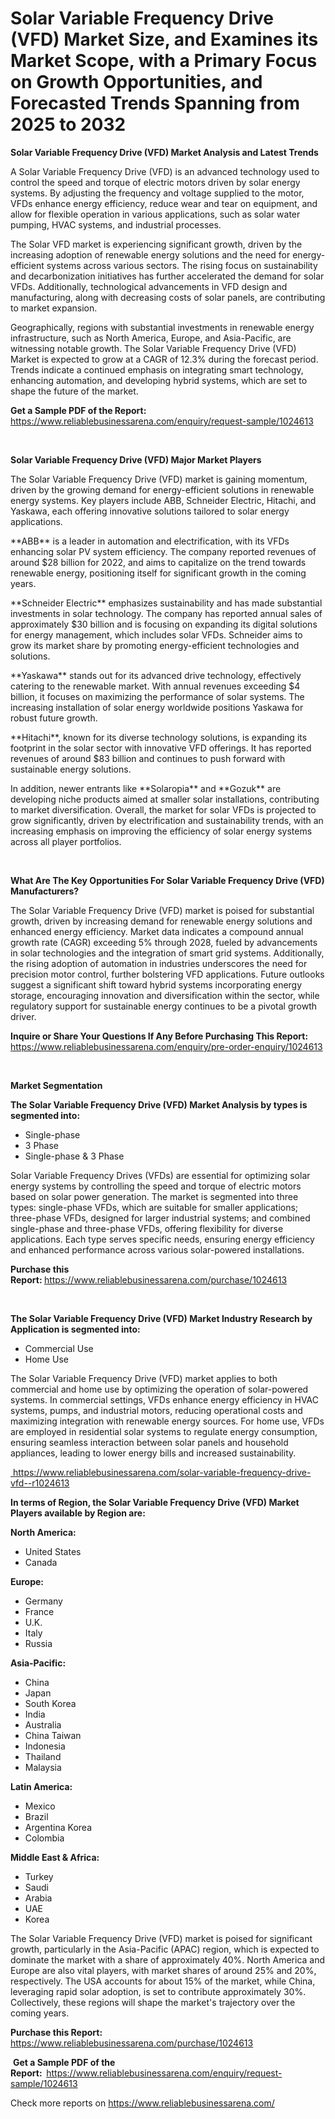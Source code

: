 <p><h1>Solar Variable Frequency Drive (VFD) Market Size, and Examines its Market Scope, with a Primary Focus on Growth Opportunities, and Forecasted Trends Spanning from 2025 to 2032</h1></p><p><strong>Solar Variable Frequency Drive (VFD) Market Analysis and Latest Trends</strong></p>
<p><p>A Solar Variable Frequency Drive (VFD) is an advanced technology used to control the speed and torque of electric motors driven by solar energy systems. By adjusting the frequency and voltage supplied to the motor, VFDs enhance energy efficiency, reduce wear and tear on equipment, and allow for flexible operation in various applications, such as solar water pumping, HVAC systems, and industrial processes. </p><p>The Solar VFD market is experiencing significant growth, driven by the increasing adoption of renewable energy solutions and the need for energy-efficient systems across various sectors. The rising focus on sustainability and decarbonization initiatives has further accelerated the demand for solar VFDs. Additionally, technological advancements in VFD design and manufacturing, along with decreasing costs of solar panels, are contributing to market expansion.</p><p>Geographically, regions with substantial investments in renewable energy infrastructure, such as North America, Europe, and Asia-Pacific, are witnessing notable growth. The Solar Variable Frequency Drive (VFD) Market is expected to grow at a CAGR of 12.3% during the forecast period. Trends indicate a continued emphasis on integrating smart technology, enhancing automation, and developing hybrid systems, which are set to shape the future of the market.</p></p>
<p><strong>Get a Sample PDF of the Report:&nbsp;</strong> <a href="https://www.reliablebusinessarena.com/enquiry/request-sample/1024613?utm_campaign=2322&utm_medium=2&utm_source=Github&utm_content=ia&utm_term=25022025&utm_id=solar-variable-frequency-drive-vfd">https://www.reliablebusinessarena.com/enquiry/request-sample/1024613</a></p>
<p>&nbsp;</p>
<p><strong>Solar Variable Frequency Drive (VFD) Major Market Players</strong></p>
<p><p>The Solar Variable Frequency Drive (VFD) market is gaining momentum, driven by the growing demand for energy-efficient solutions in renewable energy systems. Key players include ABB, Schneider Electric, Hitachi, and Yaskawa, each offering innovative solutions tailored to solar energy applications.</p><p>**ABB** is a leader in automation and electrification, with its VFDs enhancing solar PV system efficiency. The company reported revenues of around $28 billion for 2022, and aims to capitalize on the trend towards renewable energy, positioning itself for significant growth in the coming years.</p><p>**Schneider Electric** emphasizes sustainability and has made substantial investments in solar technology. The company has reported annual sales of approximately $30 billion and is focusing on expanding its digital solutions for energy management, which includes solar VFDs. Schneider aims to grow its market share by promoting energy-efficient technologies and solutions.</p><p>**Yaskawa** stands out for its advanced drive technology, effectively catering to the renewable market. With annual revenues exceeding $4 billion, it focuses on maximizing the performance of solar systems. The increasing installation of solar energy worldwide positions Yaskawa for robust future growth.</p><p>**Hitachi**, known for its diverse technology solutions, is expanding its footprint in the solar sector with innovative VFD offerings. It has reported revenues of around $83 billion and continues to push forward with sustainable energy solutions.</p><p>In addition, newer entrants like **Solaropia** and **Gozuk** are developing niche products aimed at smaller solar installations, contributing to market diversification. Overall, the market for solar VFDs is projected to grow significantly, driven by electrification and sustainability trends, with an increasing emphasis on improving the efficiency of solar energy systems across all player portfolios.</p></p>
<p>&nbsp;</p>
<p><strong>What Are The Key Opportunities For Solar Variable Frequency Drive (VFD) Manufacturers?</strong></p>
<p><p>The Solar Variable Frequency Drive (VFD) market is poised for substantial growth, driven by increasing demand for renewable energy solutions and enhanced energy efficiency. Market data indicates a compound annual growth rate (CAGR) exceeding 5% through 2028, fueled by advancements in solar technologies and the integration of smart grid systems. Additionally, the rising adoption of automation in industries underscores the need for precision motor control, further bolstering VFD applications. Future outlooks suggest a significant shift toward hybrid systems incorporating energy storage, encouraging innovation and diversification within the sector, while regulatory support for sustainable energy continues to be a pivotal growth driver.</p></p>
<p><strong>Inquire or Share Your Questions If Any Before Purchasing This Report:</strong> <a href="https://www.reliablebusinessarena.com/enquiry/pre-order-enquiry/1024613?utm_campaign=2322&utm_medium=2&utm_source=Github&utm_content=ia&utm_term=25022025&utm_id=solar-variable-frequency-drive-vfd">https://www.reliablebusinessarena.com/enquiry/pre-order-enquiry/1024613</a></p>
<p>&nbsp;</p>
<p><strong>Market Segmentation</strong></p>
<p><strong>The Solar Variable Frequency Drive (VFD) Market Analysis by types is segmented into:</strong></p>
<p><ul><li>Single-phase</li><li>3 Phase</li><li>Single-phase & 3 Phase</li></ul></p>
<p><p>Solar Variable Frequency Drives (VFDs) are essential for optimizing solar energy systems by controlling the speed and torque of electric motors based on solar power generation. The market is segmented into three types: single-phase VFDs, which are suitable for smaller applications; three-phase VFDs, designed for larger industrial systems; and combined single-phase and three-phase VFDs, offering flexibility for diverse applications. Each type serves specific needs, ensuring energy efficiency and enhanced performance across various solar-powered installations.</p></p>
<p><strong>Purchase this Report:&nbsp;</strong><a href="https://www.reliablebusinessarena.com/purchase/1024613?utm_campaign=2322&utm_medium=2&utm_source=Github&utm_content=ia&utm_term=25022025&utm_id=solar-variable-frequency-drive-vfd">https://www.reliablebusinessarena.com/purchase/1024613</a></p>
<p>&nbsp;</p>
<p><strong>The Solar Variable Frequency Drive (VFD) Market Industry Research by Application is segmented into:</strong></p>
<p><ul><li>Commercial Use</li><li>Home Use</li></ul></p>
<p><p>The Solar Variable Frequency Drive (VFD) market applies to both commercial and home use by optimizing the operation of solar-powered systems. In commercial settings, VFDs enhance energy efficiency in HVAC systems, pumps, and industrial motors, reducing operational costs and maximizing integration with renewable energy sources. For home use, VFDs are employed in residential solar systems to regulate energy consumption, ensuring seamless interaction between solar panels and household appliances, leading to lower energy bills and increased sustainability.</p></p>
<p><a href="https://www.reliablebusinessarena.com/solar-variable-frequency-drive-vfd--r1024613?utm_campaign=2322&utm_medium=2&utm_source=Github&utm_content=ia&utm_term=25022025&utm_id=solar-variable-frequency-drive-vfd">&nbsp;https://www.reliablebusinessarena.com/solar-variable-frequency-drive-vfd--r1024613</a></p>
<p><strong>In terms of Region, the Solar Variable Frequency Drive (VFD) Market Players available by Region are:</strong></p>
<p>
    <p> <strong> North America: </strong>
        <ul>
            <li>United States</li>
            <li>Canada</li>
        </ul>
        </p> 
    <p> <strong> Europe: </strong>
        <ul>
            <li>Germany</li>
            <li>France</li>
            <li>U.K.</li>
            <li>Italy</li>
            <li>Russia</li>
        </ul>
        </p> 
    <p> <strong> Asia-Pacific: </strong>
        <ul>
            <li>China</li>
            <li>Japan</li>
            <li>South Korea</li>
            <li>India</li>
            <li>Australia</li>
            <li>China Taiwan</li>
            <li>Indonesia</li>
            <li>Thailand</li>
            <li>Malaysia</li>
        </ul>
        </p> 
    <p> <strong> Latin America: </strong>
        <ul>
            <li>Mexico</li>
            <li>Brazil</li>
            <li>Argentina Korea</li>
            <li>Colombia</li>
        </ul>
        </p> 
    <p> <strong> Middle East & Africa: </strong>
        <ul>
            <li>Turkey</li>
            <li>Saudi</li>
            <li>Arabia</li>
            <li>UAE</li>
            <li>Korea</li>
        </ul>
    </p>
    </p>
<p><p>The Solar Variable Frequency Drive (VFD) market is poised for significant growth, particularly in the Asia-Pacific (APAC) region, which is expected to dominate the market with a share of approximately 40%. North America and Europe are also vital players, with market shares of around 25% and 20%, respectively. The USA accounts for about 15% of the market, while China, leveraging rapid solar adoption, is set to contribute approximately 30%. Collectively, these regions will shape the market's trajectory over the coming years.</p></p>
<p><strong>Purchase this Report: </strong><a href="https://www.reliablebusinessarena.com/purchase/1024613?utm_campaign=2322&utm_medium=2&utm_source=Github&utm_content=ia&utm_term=25022025&utm_id=solar-variable-frequency-drive-vfd">https://www.reliablebusinessarena.com/purchase/1024613</a></p>
<p>&nbsp;<strong>Get a Sample PDF of the Report:&nbsp;&nbsp;</strong><a href="https://www.reliablebusinessarena.com/enquiry/request-sample/1024613?utm_campaign=2322&utm_medium=2&utm_source=Github&utm_content=ia&utm_term=25022025&utm_id=solar-variable-frequency-drive-vfd">https://www.reliablebusinessarena.com/enquiry/request-sample/1024613</a></p>
<p><strong></strong></p>
<p>Check more reports on <a href="https://www.reliablebusinessarena.com/?utm_campaign=2322&utm_medium=2&utm_source=Github&utm_content=ia&utm_term=25022025&utm_id=solar-variable-frequency-drive-vfd">https://www.reliablebusinessarena.com/</a></p>